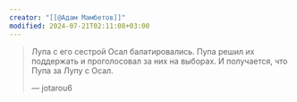 ```yaml
---
creator: "[[@Адам Мамбетов]]"
modified: 2024-07-21T02:11:08+03:00
---
```


> Лупа с его сестрой Осал балатировались. Пупа решил их поддержать и проголосовал за них на выборах.  И получается, что Пупа за Лупу с Осал.
> 
> — jotarou6